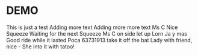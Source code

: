 # DEMO
This is just a test
Adding more text
Adding more more text
Ms C Nice Squeeze
Waiting for the next Squeeze
Ms C on side let up
Lorn Ja y mas Good ride while it lasted
Poca 63731913 take it off the bat
Lady with friend, nice - She into it with tatoo!